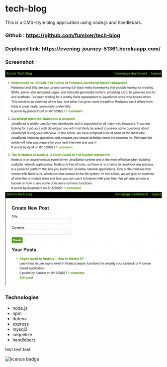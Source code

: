 # tech-blog

This is a CMS-style blog application using node.js and handlebars.

### Github : https://github.com/fumixer/tech-blog

### Deployed link: https://evening-journey-51361.herokuapp.com/

### Screenshot
![Homepage](./public/images/homepage.png)
![Dashboard](./public/images/Dashboard.png)

### Technologies

* node.js
* npm
* dotenv
* express
* mysql2
* sequelize
* handlebars

test test test


![licence badge](https://img.shields.io/badge/license-MIT-orange.png)